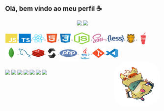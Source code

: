 ## Olá, bem vindo ao meu perfil ☕
<div align="center">
  <a href="https://beacons.ai/wusley">
  <img height="180em" src="https://github-readme-stats.vercel.app/api?username=wusley&hide=stars,contribs&show_icons=true&theme=dark&include_all_commits=true&count_private=true"/>
  <img height="180em" src="https://github-readme-stats.vercel.app/api/top-langs/?username=Wusley&layout=compact&langs_count=6&theme=dark&hide=Objective-C,Shell,EJS"/>
</div>
<div style="display: inline_block"><br>
  <img align="center" alt="Wesley JS" height="30" width="40" src="https://raw.githubusercontent.com/devicons/devicon/master/icons/javascript/javascript-plain.svg">
  <img align="center" alt="Wesley TS" height="30" width="40" src="https://raw.githubusercontent.com/devicons/devicon/master/icons/typescript/typescript-plain.svg">
  <img align="center" alt="Wesley React" height="30" width="40" src="https://raw.githubusercontent.com/devicons/devicon/master/icons/react/react-original.svg">
  <img align="center" alt="Wesley HTML" height="30" width="40" src="https://raw.githubusercontent.com/devicons/devicon/master/icons/html5/html5-original.svg">
  <img align="center" alt="Wesley CSS" height="30" width="40" src="https://raw.githubusercontent.com/devicons/devicon/master/icons/css3/css3-original.svg">
  <img align="center" alt="Wesley NodeJS" height="40" width="60" src="https://raw.githubusercontent.com/devicons/devicon/master/icons/nodejs/nodejs-original.svg">
  <img align="center" alt="Wesley Sass" height="40" width="45" src="https://raw.githubusercontent.com/devicons/devicon/master/icons/sass/sass-original.svg">
  <img align="center" alt="Wesley Less" height="45" width="55" src="https://raw.githubusercontent.com/devicons/devicon/master/icons/less/less-plain-wordmark.svg">
  
  <img align="center" alt="Wesley Grunt" height="30" width="35" src="https://raw.githubusercontent.com/devicons/devicon/master/icons/grunt/grunt-original.svg">
  <img align="center" alt="Wesley Gulp" height="40" width="40" src="https://raw.githubusercontent.com/devicons/devicon/master/icons/gulp/gulp-plain.svg">
  
  <img align="center" alt="Wesley MongoDB" height="40" width="40" src="https://raw.githubusercontent.com/devicons/devicon/master/icons/mongodb/mongodb-original.svg">
  <img align="center" alt="Wesley MySQL" height="30" width="40" src="https://raw.githubusercontent.com/devicons/devicon/master/icons/mysql/mysql-original.svg">
  <img align="center" alt="Wesley Redis" height="30" width="40" src="https://raw.githubusercontent.com/devicons/devicon/master/icons/redis/redis-original.svg">
  
  <img align="center" alt="Wesley Solidity" height="30" width="40" src="https://raw.githubusercontent.com/devicons/devicon/master/icons/solidity/solidity-original.svg">
  <img align="center" alt="Wesley PHP" height="50" width="60" src="https://raw.githubusercontent.com/devicons/devicon/master/icons/php/php-plain.svg">
  <img align="center" alt="Wesley Java" height="40" width="40" src="https://raw.githubusercontent.com/devicons/devicon/master/icons/java/java-original.svg">
  
  <img align="center" alt="Wesley Git" height="30" width="40" src="https://raw.githubusercontent.com/devicons/devicon/master/icons/git/git-original.svg">
  <img align="center" alt="Wesley VSCode" height="30" width="40" src="https://raw.githubusercontent.com/devicons/devicon/master/icons/vscode/vscode-original.svg">
  <img align="right" alt="Wesley Pic" height="150" style="border-radius:50px;" src="thumb.png?raw=true&width=676&height=676">
</div>
  
  ##
 
<div>
  <a href = "mailto:contato@wesley.pro.br"><img src="https://img.shields.io/badge/-Gmail-%23333?style=for-the-badge&logo=gmail&logoColor=white" target="_blank"></a>
  <a href="https://www.linkedin.com/in/wusley" target="_blank"><img src="https://img.shields.io/badge/-LinkedIn-%230077B5?style=for-the-badge&logo=linkedin&logoColor=white" target="_blank"></a> 
  <a href="https://cryptohamsters.co/discord" target="_blank"><img src="https://img.shields.io/badge/Discord-7289DA?style=for-the-badge&logo=discord&logoColor=white" target="_blank"></a> 
  <a href="https://twitter.com/_wusley" target="_blank"><img src="https://img.shields.io/badge/Twitter-1DA1F2?style=for-the-badge&logo=twitter&logoColor=white" target="_blank"></a>
  <a href="https://www.instagram.com/_wusley/" target="_blank"><img src="https://img.shields.io/badge/Instagram-E4405F?style=for-the-badge&logo=instagram&logoColor=white" target="_blank"></a>
  <a href="https://github.com/Wusley" target="_blank"><img src="https://img.shields.io/badge/GitHub-100000?style=for-the-badge&logo=github&logoColor=white" target="_blank"></a>
  <a href="https://etherscan.io/address/0xc9e668E1AbC646CB1fB6E0D65eC031029681Fa47" target="_blank"><img src="https://img.shields.io/badge/Ethereum-3C3C3D?style=for-the-badge&logo=Ethereum&logoColor=white" target="_blank"></a>
 </div>
